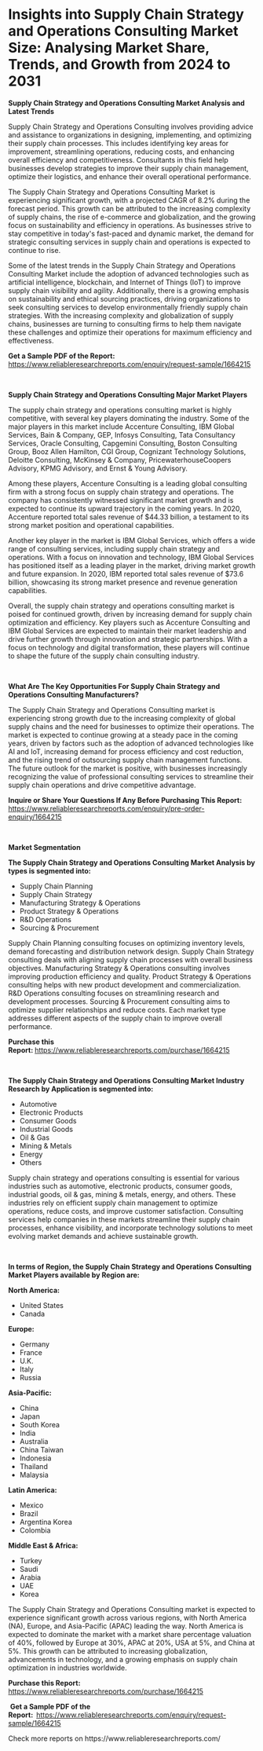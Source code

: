 <p><h1>Insights into Supply Chain Strategy and Operations Consulting Market Size: Analysing Market Share, Trends, and Growth from 2024 to 2031</h1></p><p><strong>Supply Chain Strategy and Operations Consulting Market Analysis and Latest Trends</strong></p>
<p><p>Supply Chain Strategy and Operations Consulting involves providing advice and assistance to organizations in designing, implementing, and optimizing their supply chain processes. This includes identifying key areas for improvement, streamlining operations, reducing costs, and enhancing overall efficiency and competitiveness. Consultants in this field help businesses develop strategies to improve their supply chain management, optimize their logistics, and enhance their overall operational performance.</p><p>The Supply Chain Strategy and Operations Consulting Market is experiencing significant growth, with a projected CAGR of 8.2% during the forecast period. This growth can be attributed to the increasing complexity of supply chains, the rise of e-commerce and globalization, and the growing focus on sustainability and efficiency in operations. As businesses strive to stay competitive in today's fast-paced and dynamic market, the demand for strategic consulting services in supply chain and operations is expected to continue to rise.</p><p>Some of the latest trends in the Supply Chain Strategy and Operations Consulting Market include the adoption of advanced technologies such as artificial intelligence, blockchain, and Internet of Things (IoT) to improve supply chain visibility and agility. Additionally, there is a growing emphasis on sustainability and ethical sourcing practices, driving organizations to seek consulting services to develop environmentally friendly supply chain strategies. With the increasing complexity and globalization of supply chains, businesses are turning to consulting firms to help them navigate these challenges and optimize their operations for maximum efficiency and effectiveness.</p></p>
<p><strong>Get a Sample PDF of the Report:&nbsp;</strong> <a href="https://www.reliableresearchreports.com/enquiry/request-sample/1664215">https://www.reliableresearchreports.com/enquiry/request-sample/1664215</a></p>
<p>&nbsp;</p>
<p><strong>Supply Chain Strategy and Operations Consulting Major Market Players</strong></p>
<p><p>The supply chain strategy and operations consulting market is highly competitive, with several key players dominating the industry. Some of the major players in this market include Accenture Consulting, IBM Global Services, Bain & Company, GEP, Infosys Consulting, Tata Consultancy Services, Oracle Consulting, Capgemini Consulting, Boston Consulting Group, Booz Allen Hamilton, CGI Group, Cognizant Technology Solutions, Deloitte Consulting, McKinsey & Company, PricewaterhouseCoopers Advisory, KPMG Advisory, and Ernst & Young Advisory.</p><p>Among these players, Accenture Consulting is a leading global consulting firm with a strong focus on supply chain strategy and operations. The company has consistently witnessed significant market growth and is expected to continue its upward trajectory in the coming years. In 2020, Accenture reported total sales revenue of $44.33 billion, a testament to its strong market position and operational capabilities.</p><p>Another key player in the market is IBM Global Services, which offers a wide range of consulting services, including supply chain strategy and operations. With a focus on innovation and technology, IBM Global Services has positioned itself as a leading player in the market, driving market growth and future expansion. In 2020, IBM reported total sales revenue of $73.6 billion, showcasing its strong market presence and revenue generation capabilities.</p><p>Overall, the supply chain strategy and operations consulting market is poised for continued growth, driven by increasing demand for supply chain optimization and efficiency. Key players such as Accenture Consulting and IBM Global Services are expected to maintain their market leadership and drive further growth through innovation and strategic partnerships. With a focus on technology and digital transformation, these players will continue to shape the future of the supply chain consulting industry.</p></p>
<p>&nbsp;</p>
<p><strong>What Are The Key Opportunities For Supply Chain Strategy and Operations Consulting Manufacturers?</strong></p>
<p><p>The Supply Chain Strategy and Operations Consulting market is experiencing strong growth due to the increasing complexity of global supply chains and the need for businesses to optimize their operations. The market is expected to continue growing at a steady pace in the coming years, driven by factors such as the adoption of advanced technologies like AI and IoT, increasing demand for process efficiency and cost reduction, and the rising trend of outsourcing supply chain management functions. The future outlook for the market is positive, with businesses increasingly recognizing the value of professional consulting services to streamline their supply chain operations and drive competitive advantage.</p></p>
<p><strong>Inquire or Share Your Questions If Any Before Purchasing This Report:</strong> <a href="https://www.reliableresearchreports.com/enquiry/pre-order-enquiry/1664215">https://www.reliableresearchreports.com/enquiry/pre-order-enquiry/1664215</a></p>
<p>&nbsp;</p>
<p><strong>Market Segmentation</strong></p>
<p><strong>The Supply Chain Strategy and Operations Consulting Market Analysis by types is segmented into:</strong></p>
<p><ul><li>Supply Chain Planning</li><li>Supply Chain Strategy</li><li>Manufacturing Strategy & Operations</li><li>Product Strategy & Operations</li><li>R&D Operations</li><li>Sourcing & Procurement</li></ul></p>
<p><p>Supply Chain Planning consulting focuses on optimizing inventory levels, demand forecasting and distribution network design. Supply Chain Strategy consulting deals with aligning supply chain processes with overall business objectives. Manufacturing Strategy & Operations consulting involves improving production efficiency and quality. Product Strategy & Operations consulting helps with new product development and commercialization. R&D Operations consulting focuses on streamlining research and development processes. Sourcing & Procurement consulting aims to optimize supplier relationships and reduce costs. Each market type addresses different aspects of the supply chain to improve overall performance.</p></p>
<p><strong>Purchase this Report:&nbsp;</strong><a href="https://www.reliableresearchreports.com/purchase/1664215">https://www.reliableresearchreports.com/purchase/1664215</a></p>
<p>&nbsp;</p>
<p><strong>The Supply Chain Strategy and Operations Consulting Market Industry Research by Application is segmented into:</strong></p>
<p><ul><li>Automotive</li><li>Electronic Products</li><li>Consumer Goods</li><li>Industrial Goods</li><li>Oil & Gas</li><li>Mining & Metals</li><li>Energy</li><li>Others</li></ul></p>
<p><p>Supply chain strategy and operations consulting is essential for various industries such as automotive, electronic products, consumer goods, industrial goods, oil & gas, mining & metals, energy, and others. These industries rely on efficient supply chain management to optimize operations, reduce costs, and improve customer satisfaction. Consulting services help companies in these markets streamline their supply chain processes, enhance visibility, and incorporate technology solutions to meet evolving market demands and achieve sustainable growth.</p></p>
<p>&nbsp;</p>
<p><strong>In terms of Region, the Supply Chain Strategy and Operations Consulting Market Players available by Region are:</strong></p>
<p>
    <p> <strong> North America: </strong>
        <ul>
            <li>United States</li>
            <li>Canada</li>
        </ul>
        </p> 
    <p> <strong> Europe: </strong>
        <ul>
            <li>Germany</li>
            <li>France</li>
            <li>U.K.</li>
            <li>Italy</li>
            <li>Russia</li>
        </ul>
        </p> 
    <p> <strong> Asia-Pacific: </strong>
        <ul>
            <li>China</li>
            <li>Japan</li>
            <li>South Korea</li>
            <li>India</li>
            <li>Australia</li>
            <li>China Taiwan</li>
            <li>Indonesia</li>
            <li>Thailand</li>
            <li>Malaysia</li>
        </ul>
        </p> 
    <p> <strong> Latin America: </strong>
        <ul>
            <li>Mexico</li>
            <li>Brazil</li>
            <li>Argentina Korea</li>
            <li>Colombia</li>
        </ul>
        </p> 
    <p> <strong> Middle East & Africa: </strong>
        <ul>
            <li>Turkey</li>
            <li>Saudi</li>
            <li>Arabia</li>
            <li>UAE</li>
            <li>Korea</li>
        </ul>
    </p>
    </p>
<p><p>The Supply Chain Strategy and Operations Consulting market is expected to experience significant growth across various regions, with North America (NA), Europe, and Asia-Pacific (APAC) leading the way. North America is expected to dominate the market with a market share percentage valuation of 40%, followed by Europe at 30%, APAC at 20%, USA at 5%, and China at 5%. This growth can be attributed to increasing globalization, advancements in technology, and a growing emphasis on supply chain optimization in industries worldwide.</p></p>
<p><strong>Purchase this Report: </strong><a href="https://www.reliableresearchreports.com/purchase/1664215">https://www.reliableresearchreports.com/purchase/1664215</a></p>
<p>&nbsp;<strong>Get a Sample PDF of the Report:&nbsp;&nbsp;</strong><a href="https://www.reliableresearchreports.com/enquiry/request-sample/1664215">https://www.reliableresearchreports.com/enquiry/request-sample/1664215</a></p>
<p><strong></strong></p>
<p>Check more reports on https://www.reliableresearchreports.com/</p>